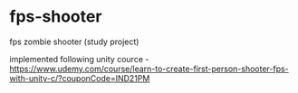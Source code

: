 # fps-shooter
fps zombie shooter (study project)


implemented following unity cource - https://www.udemy.com/course/learn-to-create-first-person-shooter-fps-with-unity-c/?couponCode=IND21PM
